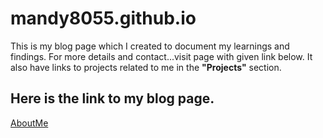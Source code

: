 # mandy8055.github.io

This is my blog page which I created to document my learnings and findings. For more details and contact...visit page with given link below.
It also have links to projects related to me in the **"Projects"** section.

## Here is the link to my blog page.
<a href="https://mandy8055.github.io/">AboutMe</a>
